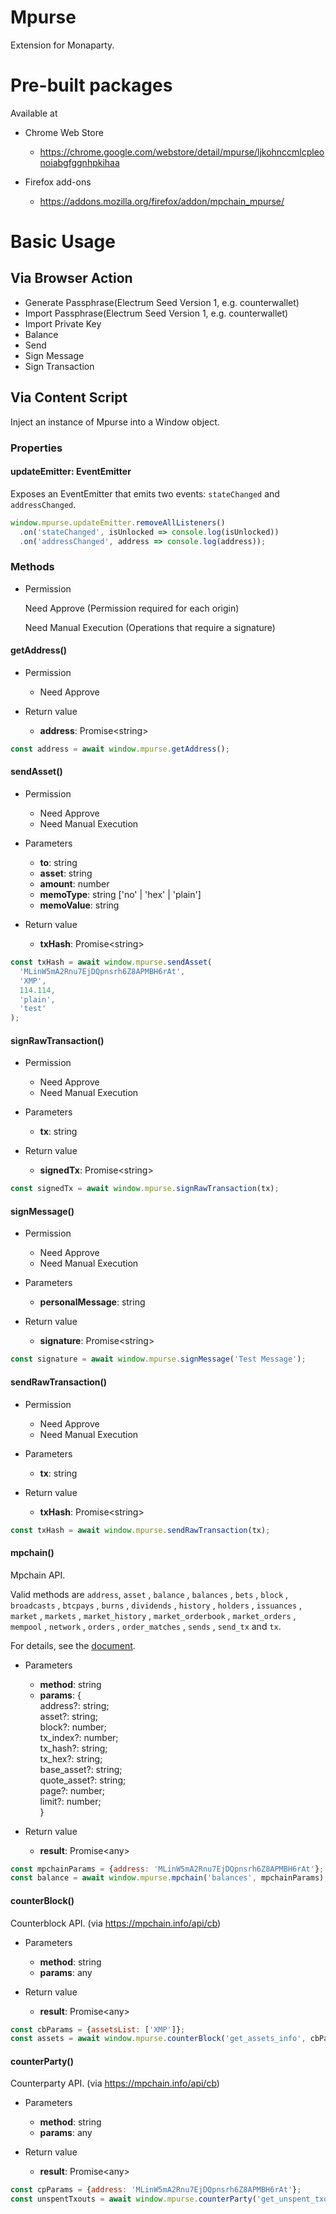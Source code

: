 # Mpurse

Extension for Monaparty.

# Pre-built packages

Available at

* Chrome Web Store
  * https://chrome.google.com/webstore/detail/mpurse/ljkohnccmlcpleonoiabgfggnhpkihaa

* Firefox add-ons
  * https://addons.mozilla.org/firefox/addon/mpchain_mpurse/

# Basic Usage

## Via Browser Action

- Generate Passphrase(Electrum Seed Version 1, e.g. counterwallet)
- Import Passphrase(Electrum Seed Version 1, e.g. counterwallet)
- Import Private Key
- Balance
- Send
- Sign Message
- Sign Transaction

## Via Content Script

Inject an instance of Mpurse into a Window object.

### Properties

#### updateEmitter: EventEmitter

Exposes an EventEmitter that emits two events: `stateChanged` and `addressChanged`.

```javascript
window.mpurse.updateEmitter.removeAllListeners()
  .on('stateChanged', isUnlocked => console.log(isUnlocked))
  .on('addressChanged', address => console.log(address));
```

### Methods

- Permission

  Need Approve (Permission required for each origin)
  
  Need Manual Execution (Operations that require a signature)


#### getAddress()

- Permission
  - Need Approve

- Return value
  - **address**: Promise\<string\>

```javascript
const address = await window.mpurse.getAddress();
```

#### sendAsset()

- Permission
  - Need Approve
  - Need Manual Execution

- Parameters

  - **to**: string
  - **asset**: string
  - **amount**: number
  - **memoType**: string ['no' | 'hex' | 'plain']
  - **memoValue**: string

- Return value
  - **txHash**: Promise\<string\>

```javascript
const txHash = await window.mpurse.sendAsset(
  'MLinW5mA2Rnu7EjDQpnsrh6Z8APMBH6rAt',
  'XMP', 
  114.114, 
  'plain',
  'test'
);
```

#### signRawTransaction()

- Permission
  - Need Approve
  - Need Manual Execution

- Parameters
  - **tx**: string

- Return value
  - **signedTx**: Promise\<string\>

```javascript
const signedTx = await window.mpurse.signRawTransaction(tx);
```
#### signMessage()

- Permission
  - Need Approve
  - Need Manual Execution

- Parameters
  - **personalMessage**: string

- Return value
  - **signature**: Promise\<string\>

```javascript
const signature = await window.mpurse.signMessage('Test Message');
```
#### sendRawTransaction()

- Permission
  - Need Approve
  - Need Manual Execution

- Parameters
  - **tx**: string

- Return value
  - **txHash**: Promise\<string\>

```javascript
const txHash = await window.mpurse.sendRawTransaction(tx);
```

#### mpchain()

Mpchain API.

Valid methods are `address`, `asset` , `balance` , `balances` , `bets` , `block` , `broadcasts` , `btcpays` , `burns` , `dividends` , `history` , `holders` , `issuances` , `market` , `markets` , `market_history` , `market_orderbook` , `market_orders` , `mempool` , `network` , `orders` , `order_matches` , `sends` , `send_tx` and `tx`.

For details, see the [document](https://mpchain.info/doc).
- Parameters
  - **method**: string
  - **params**: {  
      address?: string;  
      asset?: string;  
      block?: number;  
      tx_index?: number;  
      tx_hash?: string;  
      tx_hex?: string;  
      base_asset?: string;  
      quote_asset?: string;  
      page?: number;  
      limit?: number;  
    }

- Return value
  - **result**: Promise\<any\>

```javascript
const mpchainParams = {address: 'MLinW5mA2Rnu7EjDQpnsrh6Z8APMBH6rAt'};
const balance = await window.mpurse.mpchain('balances', mpchainParams);
```

#### counterBlock()

Counterblock API. (via https://mpchain.info/api/cb)

- Parameters
  - **method**: string
  - **params**: any

- Return value
  - **result**: Promise\<any\>

```javascript
const cbParams = {assetsList: ['XMP']};
const assets = await window.mpurse.counterBlock('get_assets_info', cbParams);
```

#### counterParty()

Counterparty API. (via https://mpchain.info/api/cb)

- Parameters
  - **method**: string
  - **params**: any

- Return value
  - **result**: Promise\<any\>

```javascript
const cpParams = {address: 'MLinW5mA2Rnu7EjDQpnsrh6Z8APMBH6rAt'};
const unspentTxouts = await window.mpurse.counterParty('get_unspent_txouts', cpParams);
```
